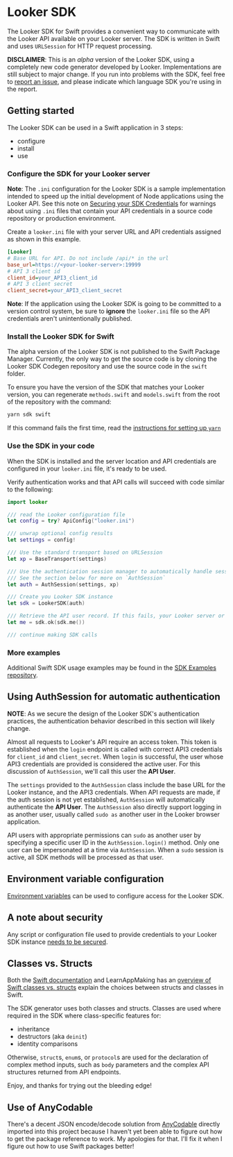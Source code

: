 # Looker SDK

The Looker SDK for Swift provides a convenient way to communicate with the Looker API available on your Looker server. The SDK is written in Swift and uses `URLSession` for HTTP request processing.

**DISCLAIMER**: This is an _alpha_ version of the Looker SDK, using a completely new code generator developed by Looker. Implementations are still subject to major change. If you run into problems with the SDK, feel free to [report an issue](https://github.com/looker-open-source/sdk-codegen/issues), and please indicate which language SDK you're using in the report.

## Getting started

The Looker SDK can be used in a Swift application in 3 steps:

* configure
* install
* use

### Configure the SDK for your Looker server

**Note**: The `.ini` configuration for the Looker SDK is a sample implementation intended to speed up the initial development of Node applications using the Looker API. See this note on [Securing your SDK Credentials](https://github.com/looker-open-source/sdk-codegen/blob/master/README.md#securing-your-sdk-credentials) for warnings about using `.ini` files that contain your API credentials in a source code repository or production environment.

Create a `looker.ini` file with your server URL and API credentials assigned as shown in this example.

```ini
[Looker]
# Base URL for API. Do not include /api/* in the url
base_url=https://<your-looker-server>:19999
# API 3 client id
client_id=your_API3_client_id
# API 3 client secret
client_secret=your_API3_client_secret
```

**Note**: If the application using the Looker SDK is going to be committed to a version control system, be sure to
**ignore** the `looker.ini` file so the API credentials aren't unintentionally published.

### Install the Looker SDK for Swift

The alpha version of the Looker SDK is not published to the Swift Package Manager. Currently, the only way to get the source code is by cloning the Looker SDK Codegen repository and use the source code in the `swift` folder.

To ensure you have the version of the SDK that matches your Looker version, you can regenerate `methods.swift` and `models.swift` from the root of the repository with the command:

```bash
yarn sdk swift
```

If this command fails the first time, read the [instructions for setting up `yarn`](https://github.com/looker-open-source/sdk-codegen/blob/master/README.md#using-the-yarnnode-based-generator)

### Use the SDK in your code

When the SDK is installed and the server location and API credentials are configured in your `looker.ini` file, it's ready to be used.

Verify authentication works and that API calls will succeed with code similar to the following:

```swift
import looker

/// read the Looker configuration file
let config = try? ApiConfig("looker.ini")

/// unwrap optional config results
let settings = config!

/// Use the standard transport based on URLSession
let xp = BaseTransport(settings)

/// Use the authentication session manager to automatically handle session expiration
/// See the section below for more on `AuthSession`
let auth = AuthSession(settings, xp)

/// Create you Looker SDK instance
let sdk = LookerSDK(auth)

/// Retrieve the API user record. If this fails, your Looker server or credentials are bad
let me = sdk.ok(sdk.me())

/// continue making SDK calls
```

### More examples

Additional Swift SDK usage examples may be found in the [SDK Examples repository](https://github.com/looker-open-source/sdk-examples/tree/master/swift).

## Using AuthSession for automatic authentication

**NOTE**: As we secure the design of the Looker SDK's authentication practices, the authentication behavior described in this section will likely change.

Almost all requests to Looker's API require an access token. This token is established when the `login` endpoint is called with correct API3 credentials for `client_id` and `client_secret`. When `login` is successful, the user whose API3 credentials are provided is considered the active user. For this discussion of `AuthSession`, we'll
call this user the **API User**.

The `settings` provided to the `AuthSession` class include the base URL for the Looker instance, and the API3 credentials. When API requests are made, if the auth session is not yet established, `AuthSession` will automatically authenticate the **API User**. The `AuthSession` also directly support logging in as another user, usually called `sudo as` another user in the Looker browser application.

API users with appropriate permissions can `sudo` as another user by specifying a specific user ID in the `AuthSession.login()` method. Only one user can be impersonated at a time via `AuthSession`. When a `sudo` session is active, all SDK methods will be processed as that user.

## Environment variable configuration

[Environment variables](https://github.com/looker-open-source/sdk-codegen#environment-variable-configuration) can be used to configure access for the Looker SDK.

## A note about security

Any script or configuration file used to provide credentials to your Looker SDK instance [needs to be secured](https://github.com/looker-open-source/sdk-codegen#securing-your-sdk-credentials).

## Classes vs. Structs

Both the [Swift documentation](https://developer.apple.com/documentation/swift/choosing_between_structures_and_classes) and LearnAppMaking has an  [overview of Swift classes vs. structs](https://learnappmaking.com/struct-vs-class-swift-how-to/) explain the choices between structs and classes in Swift.

The SDK generator uses both classes and structs. Classes are used where required in the SDK where class-specific features for:

* inheritance
* destructors (aka `deinit`)
* identity comparisons

Otherwise, `struct`s, `enum`s, or `protocol`s are used for the declaration of complex method inputs, such as `body` parameters and the complex API structures returned from API endpoints.

Enjoy, and thanks for trying out the bleeding edge!

## Use of AnyCodable

There's a decent JSON encode/decode solution from [AnyCodable](https://github.com/Flight-School/AnyCodable) directly imported into this project because I haven't yet been able to figure out how to get the package reference to work. My apologies for that. I'll fix it when I figure out how to use Swift packages better!
